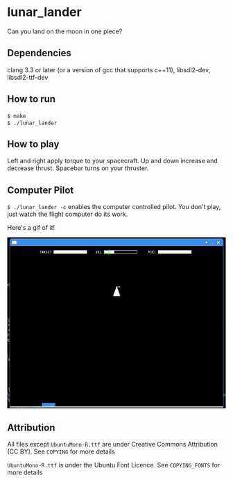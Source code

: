 # lunar_lander
Can you land on the moon in one piece?

## Dependencies
clang 3.3 or later (or a version of gcc that supports c++11), libsdl2-dev, libsdl2-ttf-dev

## How to run
```
$ make
$ ./lunar_lander
```

## How to play
Left and right apply torque to your spacecraft.
Up and down increase and decrease thrust.
Spacebar turns on your thruster.

## Computer Pilot
`$ ./lunar_lander -c` enables the computer controlled pilot.
You don't play, just watch the flight computer do its work.

Here's a gif of it!

![flight computer lands](https://github.com/justinjhendrick/lunar_lander/blob/master/imgs/landing.gif)

## Attribution
All files except `UbuntuMono-R.ttf` are under Creative Commons Attribution (CC BY).
See `COPYING` for more details

`UbuntuMono-R.ttf` is under the Ubuntu Font Licence.
See `COPYING_FONTS` for more details
